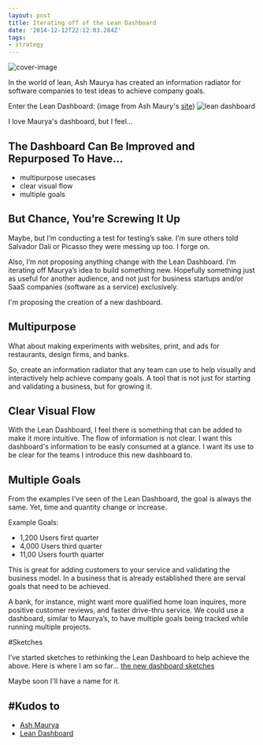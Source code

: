 ```yaml
---
layout: post
title: Iterating off of the Lean Dashboard
date: '2014-12-12T22:12:03.284Z'
tags:
- strategy
---
```


![cover-image](/content/images/2014/12/lean-dashboard.png)

In the world of lean, Ash Maurya has created an information radiator for software companies to test ideas to achieve company goals.

Enter the Lean Dashboard:
(image from Ash Maury's [site](http://practicetrumpstheory.com/new-book-the-customer-factory/))
![lean dashboard](/content/images/2014/12/lean-dashboard.png)

I love Maurya's dashboard, but I feel...

## The Dashboard Can Be Improved and Repurposed To Have...

* multipurpose usecases
* clear visual flow
* multiple goals

## But Chance, You’re Screwing It Up

Maybe, but I’m conducting a test for testing’s sake. I’m sure others told Salvador Dalí or Picasso they were messing up too. I forge on.

Also, I’m not proposing anything change with the Lean Dashboard. I’m iterating off Maurya’s idea to build something new. Hopefully something just as useful for another audience, and not just for business startups and/or SaaS companies (software as a service) exclusively.

I'm proposing the creation of a new dashboard.

## Multipurpose

What about making experiments with websites, print, and ads for restaurants, design firms, and banks.

So, create an information radiator that any team can use to help visually and interactively help achieve company goals. A tool that is not just for starting and validating a business, but for growing it.

## Clear Visual Flow

With the Lean Dashboard, I feel there is something that can be added to make it more intuitive. The flow of information is not clear. I want this dashboard's information to be easly consumed at a glance. I want its use to be clear for the teams I introduce this new dashboard to.

## Multiple Goals

From the examples I’ve seen of the Lean Dashboard, the goal is always the same. Yet, time and quantity change or increase.

Example Goals:

* 1,200 Users first quarter
* 4,000 Users third quarter
* 11,00 Users fourth quarter

This is great for adding customers to your service and validating the business model. In a business that is already established there are serval goals that need to be achieved.

A bank, for instance, might want more qualified home loan inquires, more positive customer reviews, and faster drive-thru service. We could use a dashboard, similar to Maurya’s, to have multiple goals being tracked while running multiple projects.

#Sketches

I’ve started sketches to rethinking the Lean Dashboard to help achieve the above. Here is where I am so far... [the new dashboard sketches](http://blog.chancesmith.org/create-validate-iterate-dashboard-sketches/)

Maybe soon I'll have a name for it.


## #Kudos to
* [Ash Maurya](http://practicetrumpstheory.com/)
* [Lean Dashboard](http://leanstack.com/)
